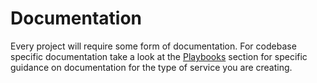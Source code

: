 # Documentation

Every project will require some form of documentation. For codebase specific documentation take a look at the 
[Playbooks](../../playbooks/index.md) section for specific guidance on documentation for the type of service you are 
creating.

